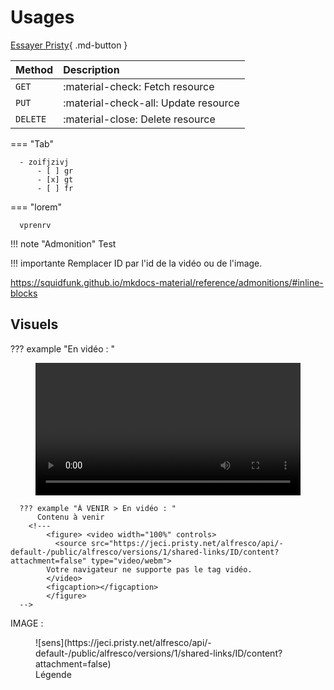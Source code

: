 # Usages

[Essayer Pristy](https://pristy.fr/demo){ .md-button }

| Method      | Description                          |
| :---------- | :----------------------------------- |
| `GET`       | :material-check:     Fetch resource  |
| `PUT`       | :material-check-all: Update resource |
| `DELETE`    | :material-close:     Delete resource |



=== "Tab"

      - zoifjzivj
          - [ ] gr
          - [x] gt
          - [ ] fr

=== "lorem"

      vprenrv


!!! note "Admonition"
        Test


!!! importante
      Remplacer ID par l'id de la vidéo ou de l'image.

https://squidfunk.github.io/mkdocs-material/reference/admonitions/#inline-blocks

## Visuels

??? example "En vidéo : "
      <figure> <video width="100%" controls>
      <source src="https://jeci.pristy.net/alfresco/api/-default-/public/alfresco/versions/1/shared-links/ID/content?attachment=false" type="video/webm">
      Votre navigateur ne supporte pas le tag vidéo.
      </video>
      <!--Nom_du_fichier-->
      <figcaption></figcaption>
      </figure>


      ??? example "À VENIR > En vidéo : "
          Contenu à venir
        <!---   
            <figure> <video width="100%" controls>
              <source src="https://jeci.pristy.net/alfresco/api/-default-/public/alfresco/versions/1/shared-links/ID/content?attachment=false" type="video/webm">
            Votre navigateur ne supporte pas le tag vidéo.
            </video>
            <figcaption></figcaption>
            </figure>
      -->



IMAGE :

<figure markdown>![sens](https://jeci.pristy.net/alfresco/api/-default-/public/alfresco/versions/1/shared-links/ID/content?attachment=false)
<!--Nom_du_fichier-->
<figcaption>Légende</figcaption>
</figure>
